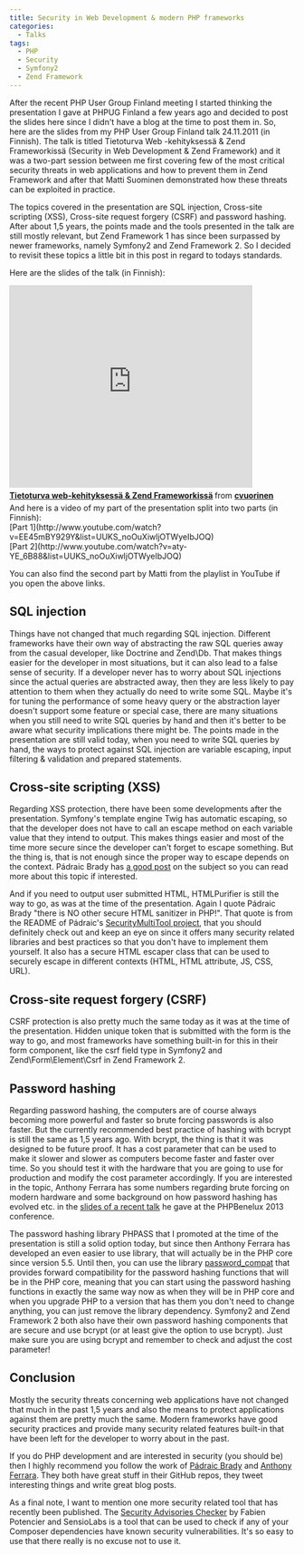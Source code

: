 ```yaml
---
title: Security in Web Development & modern PHP frameworks
categories:
  - Talks
tags:
  - PHP
  - Security
  - Symfony2
  - Zend Framework
---
```


After the recent PHP User Group Finland meeting I started thinking the presentation I gave at PHPUG Finland a few years ago and decided to post the slides here since I didn't have a blog at the time to post them in. So, here are the slides from my PHP User Group Finland talk 24.11.2011 (in Finnish). The talk is titled Tietoturva Web -kehityksessä &amp; Zend Frameworkissä (Security in Web Development &amp; Zend Framework) and it was a two-part session between me first covering few of the most critical security threats in web applications and how to prevent them in Zend Framework and after that Matti Suominen demonstrated how these threats can be exploited in practice.

The topics covered in the presentation are SQL injection, Cross-site scripting (XSS), Cross-site request forgery (CSRF) and password hashing. After about 1,5 years, the points made and the tools presented in the talk are still mostly relevant, but Zend Framework 1 has since been surpassed by newer frameworks, namely Symfony2 and Zend Framework 2. So I decided to revisit these topics a little bit in this post in regard to todays standards.

<!--more-->

Here are the slides of the talk (in Finnish):
<iframe style="border: 1px solid #CCC; border-width: 1px 1px 0; margin-bottom: 5px;" src="http://www.slideshare.net/slideshow/embed_code/15055214" frameborder="0" marginwidth="0" marginheight="0" scrolling="no" width="427" height="356"></iframe>
<div style="margin-bottom: 5px;"><strong> <a title="Tietoturva web-kehityksessä &amp; Zend Frameworkissä" href="http://www.slideshare.net/cvuorinen/tietoturva-webkehityksess-zend-frameworkiss" target="_blank">Tietoturva web-kehityksessä &amp; Zend Frameworkissä</a> </strong> from <strong><a href="http://www.slideshare.net/cvuorinen" target="_blank">cvuorinen</a></strong></div>
And here is a video of my part of the presentation split into two parts (in Finnish):<br>
[Part 1](http://www.youtube.com/watch?v=EE45mBY929Y&amp;list=UUKS_noOuXiwljOTWyeIbJOQ)<br>
[Part 2](http://www.youtube.com/watch?v=aty-YE_6B88&amp;list=UUKS_noOuXiwljOTWyeIbJOQ)

You can also find the second part by Matti from the playlist in YouTube if you open the above links.

## SQL injection

Things have not changed that much regarding SQL injection. Different frameworks have their own way of abstracting the raw SQL queries away from the casual developer, like Doctrine and Zend\Db. That makes things easier for the developer in most situations, but it can also lead to a false sense of security. If a developer never has to worry about SQL injections since the actual queries are abstracted away, then they are less likely to pay attention to them when they actually do need to write some SQL. Maybe it's for tuning the performance of some heavy query or the abstraction layer doesn't support some feature or special case, there are many situations when you still need to write SQL queries by hand and then it's better to be aware what security implications there might be. The points made in the presentation are still valid today, when you need to write SQL queries by hand, the ways to protect against SQL injection are variable escaping, input filtering &amp; validation and prepared statements.

## Cross-site scripting (XSS)

Regarding XSS protection, there have been some developments after the presentation. Symfony's template engine Twig has automatic escaping, so that the developer does not have to call an escape method on each variable value that they intend to output. This makes things easier and most of the time more secure since the developer can't forget to escape something. But the thing is, that is not enough since the proper way to escape depends on the context. Pádraic Brady has [a good post](http://blog.astrumfutura.com/2012/06/automatic-output-escaping-in-php-and-the-real-future-of-preventing-cross-site-scripting-xss/) on the subject so you can read more about this topic if interested.

And if you need to output user submitted HTML, HTMLPurifier is still the way to go, as was at the time of the presentation. Again I quote Pádraic Brady "there is NO other secure HTML sanitizer in PHP!". That quote is from the README of Pádraic's [SecurityMultiTool project](https://github.com/padraic/SecurityMultiTool), that you should definitely check out and keep an eye on since it offers many security related libraries and best practices so that you don't have to implement them yourself. It also has a secure HTML escaper class that can be used to securely escape in different contexts (HTML, HTML attribute, JS, CSS, URL).

## Cross-site request forgery (CSRF)

CSRF protection is also pretty much the same today as it was at the time of the presentation. Hidden unique token that is submitted with the form is the way to go, and most frameworks have something built-in for this in their form component, like the csrf field type in Symfony2 and Zend\Form\Element\Csrf in Zend Framework 2.

## Password hashing

Regarding password hashing, the computers are of course always becoming more powerful and faster so brute forcing passwords is also faster. But the currently recommended best practice of hashing with bcrypt is still the same as 1,5 years ago. With bcrypt, the thing is that it was designed to be future proof. It has a cost parameter that can be used to make it slower and slower as computers become faster and faster over time. So you should test it with the hardware that you are going to use for production and modify the cost parameter accordingly. If you are interested in the topic, Anthony Ferrara has some numbers regarding brute forcing on modern hardware and some background on how password hashing has evolved etc. in the [slides of a recent talk](http://www.slideshare.net/ircmaxell/password-storage-and-attacking-in-php) he gave at the PHPBenelux 2013 conference.

The password hashing library PHPASS that I promoted at the time of the presentation is still a solid option today, but since then Anthony Ferrara has developed an even easier to use library, that will actually be in the PHP core since version 5.5. Until then, you can use the library [password_compat](https://github.com/ircmaxell/password_compat) that provides forward compatibility for the password hashing functions that will be in the PHP core, meaning that you can start using the password hashing functions in exactly the same way now as when they will be in PHP core and when you upgrade PHP to a version that has them you don't need to change anything, you can just remove the library dependency. Symfony2 and Zend Framework 2 both also have their own password hashing components that are secure and use bcrypt (or at least give the option to use bcrypt). Just make sure you are using bcrypt and remember to check and adjust the cost parameter!

## Conclusion

Mostly the security threats concerning web applications have not changed that much in the past 1,5 years and also the means to protect applications against them are pretty much the same. Modern frameworks have good security practices and provide many security related features built-in that have been left for the developer to worry about in the past.

If you do PHP development and are interested in security (you should be) then I highly recommend you follow the work of [Pádraic Brady](https://twitter.com/padraicb) and [Anthony Ferrara](https://twitter.com/ircmaxell). They both have great stuff in their GitHub repos, they tweet interesting things and write great blog posts.

As a final note, I want to mention one more security related tool that has recently been published. The [Security Advisories Checker](https://security.sensiolabs.org/) by Fabien Potencier and SensioLabs is a tool that can be used to check if any of your Composer dependencies have known security vulnerabilities. It's so easy to use that there really is no excuse not to use it.
